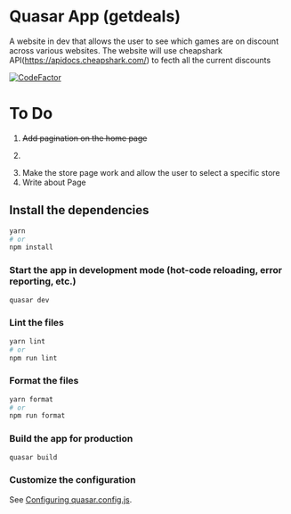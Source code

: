 # Quasar App (getdeals)

A website in dev that allows the user to see which games are on discount across various websites.
The website will use cheapshark API(https://apidocs.cheapshark.com/) to fecth all the current discounts

<a href="https://www.codefactor.io/repository/github/alen-loforte/getdeals"><img src="https://www.codefactor.io/repository/github/alen-loforte/getdeals/badge" alt="CodeFactor" /></a>

# To Do
1. ~~Add pagination on the home page~~
2. ~~~Add skeleton~~~
3. Make the store page work and allow the user to select a specific store
4. Write about Page

## Install the dependencies
```bash
yarn
# or
npm install
```

### Start the app in development mode (hot-code reloading, error reporting, etc.)
```bash
quasar dev
```


### Lint the files
```bash
yarn lint
# or
npm run lint
```


### Format the files
```bash
yarn format
# or
npm run format
```



### Build the app for production
```bash
quasar build
```

### Customize the configuration
See [Configuring quasar.config.js](https://v2.quasar.dev/quasar-cli-vite/quasar-config-js).

